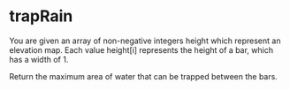 # trapRain
You are given an array of non-negative integers height which represent an elevation map. Each value height[i] represents the height of a bar, which has a width of 1.

Return the maximum area of water that can be trapped between the bars.
